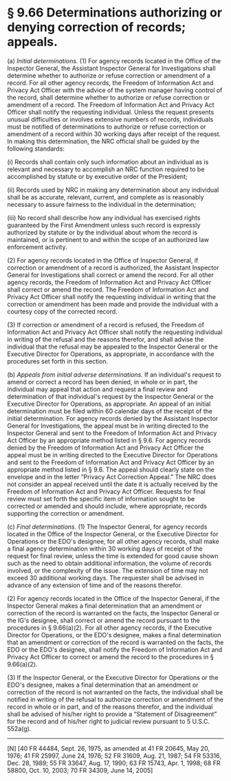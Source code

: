 # § 9.66   Determinations authorizing or denying correction of records; appeals.

(a) *Initial determinations.* (1) For agency records located in the Office of the Inspector General, the Assistant Inspector General for Investigations shall determine whether to authorize or refuse correction or amendment of a record. For all other agency records, the Freedom of Information Act and Privacy Act Officer with the advice of the system manager having control of the record, shall determine whether to authorize or refuse correction or amendment of a record. The Freedom of Information Act and Privacy Act Officer shall notify the requesting individual. Unless the request presents unusual difficulties or involves extensive numbers of records, individuals must be notified of determinations to authorize or refuse correction or amendment of a record within 30 working days after receipt of the request. In making this determination, the NRC official shall be guided by the following standards:


(i) Records shall contain only such information about an individual as is relevant and necessary to accomplish an NRC function required to be accomplished by statute or by executive order of the President;


(ii) Records used by NRC in making any determination about any individual shall be as accurate, relevant, current, and complete as is reasonably necessary to assure fairness to the individual in the determination;


(iii) No record shall describe how any individual has exercised rights guaranteed by the First Amendment unless such record is expressly authorized by statute or by the individual about whom the record is maintained, or is pertinent to and within the scope of an authorized law enforcement activity.


(2) For agency records located in the Office of Inspector General, if correction or amendment of a record is authorized, the Assistant Inspector General for Investigations shall correct or amend the record. For all other agency records, the Freedom of Information Act and Privacy Act Officer shall correct or amend the record. The Freedom of Information Act and Privacy Act Officer shall notify the requesting individual in writing that the correction or amendment has been made and provide the individual with a courtesy copy of the corrected record.


(3) If correction or amendment of a record is refused, the Freedom of Information Act and Privacy Act Officer shall notify the requesting individual in writing of the refusal and the reasons therefor, and shall advise the individual that the refusal may be appealed to the Inspector General or the Executive Director for Operations, as appropriate, in accordance with the procedures set forth in this section.


(b) *Appeals from initial adverse determinations.* If an individual's request to amend or correct a record has been denied, in whole or in part, the individual may appeal that action and request a final review and determination of that individual's request by the Inspector General or the Executive Director for Operations, as appropriate. An appeal of an initial determination must be filed within 60 calendar days of the receipt of the initial determination. For agency records denied by the Assistant Inspector General for Investigations, the appeal must be in writing directed to the Inspector General and sent to the Freedom of Information Act and Privacy Act Officer by an appropriate method listed in § 9.6. For agency records denied by the Freedom of Information Act and Privacy Act Officer the appeal must be in writing directed to the Executive Director for Operations and sent to the Freedom of Information Act and Privacy Act Officer by an appropriate method listed in § 9.6. The appeal should clearly state on the envelope and in the letter “Privacy Act Correction Appeal.” The NRC does not consider an appeal received until the date it is actually received by the Freedom of Information Act and Privacy Act Officer. Requests for final review must set forth the specific item of information sought to be corrected or amended and should include, where appropriate, records supporting the correction or amendment.


(c) *Final determinations.* (1) The Inspector General, for agency records located in the Office of the Inspector General, or the Executive Director for Operations or the EDO's designee, for all other agency records, shall make a final agency determination within 30 working days of receipt of the request for final review, unless the time is extended for good cause shown such as the need to obtain additional information, the volume of records involved, or the complexity of the issue. The extension of time may not exceed 30 additional working days. The requester shall be advised in advance of any extension of time and of the reasons therefor.


(2) For agency records located in the Office of the Inspector General, if the Inspector General makes a final determination that an amendment or correction of the record is warranted on the facts, the Inspector General or the IG's designee, shall correct or amend the record pursuant to the procedures in § 9.66(a)(2). For all other agency records, if the Executive Director for Operations, or the EDO's designee, makes a final determination that an amendment or correction of the record is warranted on the facts, the EDO or the EDO's designee, shall notify the Freedom of Information Act and Privacy Act Officer to correct or amend the record to the procedures in § 9.66(a)(2).


(3) If the Inspector General, or the Executive Director for Operations or the EDO's designee, makes a final determination that an amendment or correction of the record is not warranted on the facts, the individual shall be notified in writing of the refusal to authorize correction or amendment of the record in whole or in part, and of the reasons therefor, and the individual shall be advised of his/her right to provide a “Statement of Disagreement” for the record and of his/her right to judicial review pursuant to 5 U.S.C. 552a(g).



---

[N] [40 FR 44484, Sept. 26, 1975, as amended at 41 FR 20645, May 20, 1976; 41 FR 25997, June 24, 1976; 52 FR 31609, Aug. 21, 1987; 54 FR 53316, Dec. 28, 1989; 55 FR 33647, Aug. 17, 1990; 63 FR 15743, Apr. 1, 1998; 68 FR 58800, Oct. 10, 2003; 70 FR 34309, June 14, 2005]




